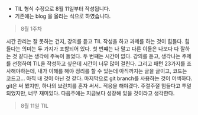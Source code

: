 * TIL 형식 수정으로 8월 11일부터 작성됩니다. 
* 기존에는 blog 을 올리는 식으로 하였습니다. 

> 8월 1주차

시간 관리는 잘 못하는 건지, 강의를 듣고 TIL 작성을 하고 과제를 하는 것이 힘들다. 
힘들다는 의미는 두 가지가 포함되어 있다. 
첫 번쨰는 나 말고 다른 이들은 나보다 다 잘하는 것 같다는 생각에 주눅이 들었다. 
두 번쨰는 시간이 없다. 
강의를 듣고, 생각나는 주제를 선정하여 TIL을 작성하고 싶은데 시간이 너무 많이 걸린다. 
그리고 패턴 23가지를 조사해야하는데, 내가 이해를 해야 정리를 할 수 있는데 아직까지는 글을 글이고, 코드는 코드고... 아직 내 것이 아닌 것 같다. 
마지막으로 git branch를 사용하는 것이 어색하다. 
git은 써 봤지만, 하나의 브런치를 혼자 써서.. 적응을 해야겠다. 
주절주절 힘들다고 투덜되었지만, 너무 재미있다. 다음주에는 지금보다 성장해 있을 것이라고 생각한다. 



> 8월 11일 TIL
